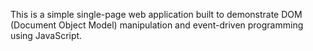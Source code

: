 This is a simple single-page web application built to demonstrate DOM (Document Object Model) manipulation and event-driven programming using JavaScript.


